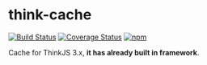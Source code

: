 # think-cache

[![Build Status](https://img.shields.io/travis/thinkjs/think-cache/master.svg?style=flat-square)](https://travis-ci.org/thinkjs/think-cache)
[![Coverage Status](https://img.shields.io/coveralls/thinkjs/think-cache/master.svg?style=flat-square)](https://coveralls.io/github/thinkjs/think-cache?branch=master)
[![npm](https://img.shields.io/npm/v/think-cache.svg?colorB=brightgreen&style=flat-square)](https://www.npmjs.com/package/think-cache)

Cache for ThinkJS 3.x, **it has already built in framework**.

